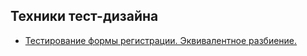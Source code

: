 ## Техники тест-дизайна

* [Тестирование формы регистрации. Эквивалентное разбиение.](https://docs.google.com/spreadsheets/d/1ITjgtM8xeS7Oroh9qIYRKSvKT6zFIy-F-Bzmz5Bs8xM/edit?gid=0#gid=0)
